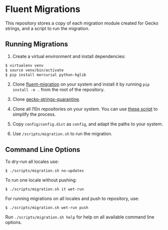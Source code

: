 # Fluent Migrations

This repository stores a copy of each migration module created for Gecko
strings, and a script to run the migration.

## Running Migrations

1. Create a virtual environment and install dependencies:

```bash
$ virtualenv venv
$ source venv/bin/activate
$ pip install mercurial python-hglib
```

2. Clone [fluent-migration](https://hg.mozilla.org/l10n/fluent-migration) on your system and install it by running `pip install -e .` from the root of the repository.

3. Clone [gecko-strings-quarantine](https://hg.mozilla.org/users/axel_mozilla.com/gecko-strings-quarantine).

4. Clone all l10n repositories on your system. You can use [these
script](https://github.com/flodolo/scripts/tree/master/mozilla_l10n/clone_hgmo)
to simplify the process.

5. Copy `config/config.dist` as `config`, and adapt the paths to your system.

6. Use `/scripts/migration.sh` to run the migration.

## Command Line Options

To dry-run all locales use:

```
$ ./scripts/migration.sh no-updates
```

To run one locale without pushing:

```
$ ./scripts/migration.sh it wet-run
```

For running migrations on all locales and push to repository, use:

```
$ ./scripts/migration.sh wet-run push
```

Run `./scripts/migration.sh help` for help on all available command line options.
